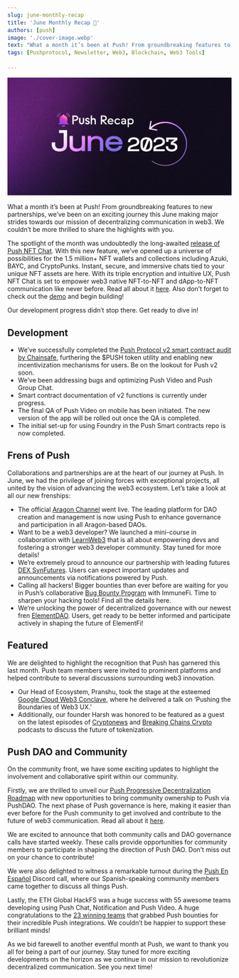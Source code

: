 ```yaml
---
slug: june-monthly-recap
title: 'June Monthly Recap 🌅'
authors: [push]
image: './cover-image.webp'
text: "What a month it’s been at Push! From groundbreaking features to new partnerships, we’ve been on an exciting journey this June making major strides towards our mission of decentralizing communication in web3. We couldn’t be more thrilled to share the highlights with you."
tags: [Pushprotocol, Newsletter, Web3, Blockchain, Web3 Tools]

---
```

![Cover image of June Monthly Recap 🌅](./cover-image.webp)
<!--truncate-->

What a month it’s been at Push! From groundbreaking features to new partnerships, we’ve been on an exciting journey this June making major strides towards our mission of decentralizing communication in web3. We couldn’t be more thrilled to share the highlights with you.


The spotlight of the month was undoubtedly the long-awaited [release of Push NFT Chat](https://twitter.com/pushprotocol/status/1666491248436297728?s=20). With this new feature, we’ve opened up a universe of possibilities for the 1.5 million+ NFT wallets and collections including Azuki, BAYC, and CryptoPunks. Instant, secure, and immersive chats tied to your unique NFT assets are here. With its triple encryption and intuitive UX, Push NFT Chat is set to empower web3 native NFT-to-NFT and dApp-to-NFT communication like never before. Read all about it [here](https://medium.com/push-protocol/introducing-push-nft-chat-chats-and-comms-tied-to-your-nfts-done-right-98717c04438d). Also don’t forget to check out the [demo](https://twitter.com/pushprotocol/status/1666859600161779733?s=20) and begin building!

Our development progress didn’t stop there. Get ready to dive in!

## Development
- We’ve successfully completed the [Push Protocol v2 smart contract audit by Chainsafe](https://twitter.com/pushprotocol/status/1663910676513816578?s=20), furthering the $PUSH token utility and enabling new incentivization mechanisms for users. Be on the lookout for Push v2 soon.
- We’ve been addressing bugs and optimizing Push Video and Push Group Chat.
- Smart contract documentation of v2 functions is currently under progress.
- The final QA of Push Video on mobile has been initiated. The new version of the app will be rolled out once the QA is completed.
- The initial set-up for using Foundry in the Push Smart contracts repo is now completed.

## Frens of Push
Collaborations and partnerships are at the heart of our journey at Push. In June, we had the privilege of joining forces with exceptional projects, all united by the vision of advancing the web3 ecosystem. Let’s take a look at all our new frenships:

- The official [Aragon Channel](https://twitter.com/pushprotocol/status/1663576587122384897?s=20) went live. The leading platform for DAO creation and management is now using Push to enhance governance and participation in all Aragon-based DAOs.
- Want to be a web3 developer? We launched a mini-course in collaboration with [LearnWeb3](https://twitter.com/pushprotocol/status/1666824629485473792?s=20) that is all about empowering devs and fostering a stronger web3 developer community. Stay tuned for more details!
- We’re extremely proud to announce our partnership with leading futures [DEX SynFutures](https://twitter.com/pushprotocol/status/1669327886522937344?s=20). Users can expect important updates and announcements via notifications powered by Push.
- Calling all hackers! Bigger bounties than ever before are waiting for you in Push’s collaborative [Bug Bounty Program](https://twitter.com/pushprotocol/status/1671521942195646465) with ImmuneFi. Time to sharpen your hacking tools! Find all the details here.
- We’re unlocking the power of decentralized governance with our newest fren [ElementDAO](https://twitter.com/pushprotocol/status/1671879753840873480). Users, get ready to be better informed and participate actively in shaping the future of ElementFi!

## Featured
We are delighted to highlight the recognition that Push has garnered this last month. Push team members were invited to prominent platforms and helped contribute to several discussions surrounding web3 innovation.

- Our Head of Ecosystem, Pranshu, took the stage at the esteemed [Google Cloud Web3 Conclave](https://twitter.com/pushprotocol/status/1663482897490116610?s=20), where he delivered a talk on ‘Pushing the Boundaries of Web3 UX.’
- Additionally, our founder Harsh was honored to be featured as a guest on the latest episodes of [Cryptonews](https://twitter.com/pushprotocol/status/1666067423173267457?s=20) and [Breaking Chains Crypto](https://twitter.com/pushprotocol/status/1665705030849122304?s=20) podcasts to discuss the future of tokenization.


## Push DAO and Community
On the community front, we have some exciting updates to highlight the involvement and collaborative spirit within our community.

Firstly, we are thrilled to unveil our [Push Progressive Decentralization Roadmap](https://twitter.com/pushprotocol/status/1664316051201441811?s=20) with new opportunities to bring community ownership to Push via PushDAO. The next phase of Push governance is here, making it easier than ever before for the Push community to get involved and contribute to the future of web3 communication. Read all about it [here](https://medium.com/push-protocol/push-dao-progressive-decentralization-the-next-phase-of-push-governance-1cce258dceba).

We are excited to announce that both community calls and DAO governance calls have started weekly. These calls provide opportunities for community members to participate in shaping the direction of Push DAO. Don’t miss out on your chance to contribute!

We were also delighted to witness a remarkable turnout during the [Push En Español](https://twitter.com/pushprotocol/status/1669770430494769158?s=20) Discord call, where our Spanish-speaking community members came together to discuss all things Push.

Lastly, the ETH Global HackFS was a huge success with 55 awesome teams developing using Push Chat, Notification and Push Video. A huge congratulations to the [23 winning teams](https://twitter.com/pushprotocol/status/1673370078660939776) that grabbed Push bounties for their incredible Push integrations. We couldn’t be happier to support these brilliant minds!

As we bid farewell to another eventful month at Push, we want to thank you all for being a part of our journey. Stay tuned for more exciting developments on the horizon as we continue in our mission to revolutionize decentralized communication. See you next time!




